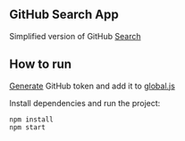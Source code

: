 ## GitHub Search App

Simplified version of GitHub [Search](https://github.com/search/advanced)

## How to run

[Generate](https://github.com/settings/tokens/new) GitHub token and add it to [global.js](global.js)

Install dependencies and run the project:
```
npm install
npm start
```
